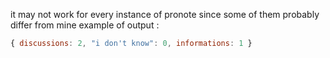 it may not work for every instance of pronote since some of them probably differ from mine
example of output : 
```js
{ discussions: 2, "i don't know": 0, informations: 1 }
```
